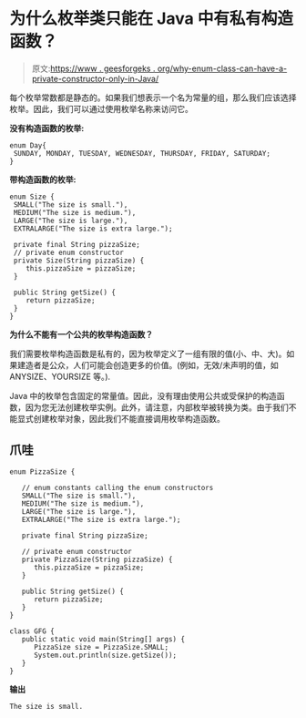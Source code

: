 # 为什么枚举类只能在 Java 中有私有构造函数？

> 原文:[https://www . geesforgeks . org/why-enum-class-can-have-a-private-constructor-only-in-Java/](https://www.geeksforgeeks.org/why-enum-class-can-have-a-private-constructor-only-in-java/)

每个枚举常数都是静态的。如果我们想表示一个名为常量的组，那么我们应该选择枚举。因此，我们可以通过使用枚举名称来访问它。

**没有构造函数的枚举:**

```
enum Day{
 SUNDAY, MONDAY, TUESDAY, WEDNESDAY, THURSDAY, FRIDAY, SATURDAY;
}
```

**带构造函数的枚举:**

```
enum Size {
 SMALL("The size is small."),
 MEDIUM("The size is medium."),
 LARGE("The size is large."),
 EXTRALARGE("The size is extra large.");

 private final String pizzaSize;
 // private enum constructor
 private Size(String pizzaSize) {
    this.pizzaSize = pizzaSize;
 }

 public String getSize() {
    return pizzaSize;
 }
}
```

**为什么不能有一个公共的枚举构造函数？**

我们需要枚举构造函数是私有的，因为枚举定义了一组有限的值(小、中、大)。如果建造者是公众，人们可能会创造更多的价值。(例如，无效/未声明的值，如 ANYSIZE、YOURSIZE 等。).

Java 中的枚举包含固定的常量值。因此，没有理由使用公共或受保护的构造函数，因为您无法创建枚举实例。此外，请注意，内部枚举被转换为类。由于我们不能显式创建枚举对象，因此我们不能直接调用枚举构造函数。

## 爪哇

```
enum PizzaSize {

   // enum constants calling the enum constructors 
   SMALL("The size is small."),
   MEDIUM("The size is medium."),
   LARGE("The size is large."),
   EXTRALARGE("The size is extra large.");

   private final String pizzaSize;

   // private enum constructor
   private PizzaSize(String pizzaSize) {
      this.pizzaSize = pizzaSize;
   }

   public String getSize() {
      return pizzaSize;
   }
}

class GFG {
   public static void main(String[] args) {
      PizzaSize size = PizzaSize.SMALL;
      System.out.println(size.getSize());
   }
}
```

**输出**

```
The size is small.

```